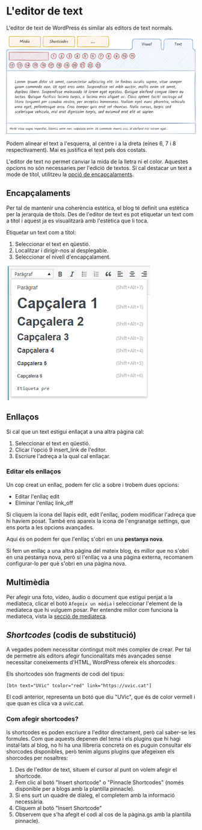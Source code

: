 # L'editor de text

<link rel="stylesheet" href="../estils.css" />

L'editor de text de WordPress és similar als editors de text normals.

<!--   ![Editor de text de WordPress](assets/text/editor_html-captura.png)   -->

![Esquema de l'editor de text de WordPress](assets/text/editor_html-esquema.png)

<div class="hint danger">

Podem alinear el text a l'esquerra, al centre i a la dreta (eines 6, 7 i 8 respectivament). Mai es justifica el text pels dos costats.

</div>

<div class="hint warning">

L'editor de text no permet canviar la mida de la lletra ni el color. Aquestes opcions no són necessaries per l'edició de textos. Si cal destacar un text a mode de títol, utilitzeu la [opció de encapçalaments](#encapçalaments).

</div>

## Encapçalaments

Per tal de mantenir una coherència estètica, el blog té definit una estètica per la jerarquia de títols. Des de l'editor de text es pot etiquetar un text com a títol i aquest ja es visualitzarà amb l'estètica que li toca.

Etiquetar un text com a títol:

1. Seleccionar el text en qüestió.
2. Localitzar i dirigir-nos al desplegable.
3. Seleccionar el nivell d'encapçalament.

![Selector d'encapçalament](assets/text/encapcalaments-captura.png)

## Enllaços

Si cal que un text estigui enllaçat a una altra pàgina cal:

1. Seleccionar el text en qüestió.
2. Clicar l'opció 9 <span class="material-icons">insert_link</span> de l'editor.
3. Escriure l'adreça a la qual cal enllaçar.

### Editar els enllaços

Un cop creat un enllaç, podem fer clic a sobre i trobem dues opcions:

* Editar l'enllaç <span class="material-icons">edit</span>
* Eliminar l'enllaç <span class="material-icons">link_off</span>

Si cliquem la icona del llapis edit, <span class="material-icons">edit</span> l'enllaç, podem modificar l'adreça que hi havíem posat. També ens apareix la icona de l'engranatge <span class="material-icons">settings</span>, que ens porta a les opcions avançades.

Aquí és on podem fer que l'enllaç s'obri en una **pestanya nova**.

<div class="hint success">Si fem un enllaç a una altra pàgina del mateix blog, és millor que no s'obri en una pestanya nova, però si l'enllaç va a una pàgina externa, recomanem configurar-lo per què s'obri en una pàgina nova.</div>

## Multimèdia

Per afegir una foto, vídeo, àudio o document que estigui penjat a la mediateca, clicar el botó `Afegeix un mèdia` i seleccionar l'element de la mediateca que hi vulguem posar. Per entendre millor com funciona la mediateca, vista la [secció de mediateca](../posttypes/media.md).

## *Shortcodes* (codis de substitució)

A vegades podem necessitar contingut molt més complex de crear. Per tal de permetre als editors afegir funcionalitats més avançades sense necessitar coneixements d'HTML, WordPress ofereix els *shorcodes*.

Els shortcodes són fragments de codi del tipus:

```
[btn text="UVic" tcolor="red" link="https://uvic.cat"]
```

El codi anterior, representa un botó que diu "UVic", que és de color vermell i que quan es clica va a uvic.cat.

### Com afegir shortcodes?

ls shortcodes es poden escriure a l'editor directament, però cal saber-se les formules. Com que aquests depenen del tema i els plugins que hi hagi instal·lats al blog, no hi ha una llibreria concreta on es puguin consultar els shorcodes disponibles, però tenim alguns plugins que afegeixen els shorcodes per nosaltres:

1. Des de l'editor de text, situem el cursor al punt on volem afegir el shortcode.
2. Fem clic al botó "Insert shortcode" o "Pinnacle Shortcodes" (només disponible per a blogs amb la plantilla pinnacle).
3. Si ens surt un quadre de diàleg, el completem amb la informació necessària.
4. Cliquem al botó "Insert Shortcode"
5. Observem que s'ha afegit el codi al cos de la pàgina.gs amb la plantilla pinnacle).
